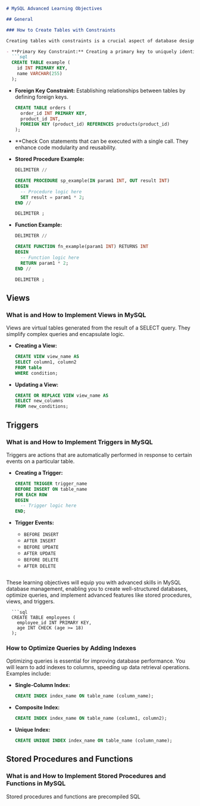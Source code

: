 ```markdown
# MySQL Advanced Learning Objectives

## General

### How to Create Tables with Constraints

Creating tables with constraints is a crucial aspect of database design and management. In MySQL, you will learn to use the `CREATE TABLE` statement with various constraints such as:

- **Primary Key Constraint:** Creating a primary key to uniquely identify each record in the table.
  ```sql
  CREATE TABLE example (
    id INT PRIMARY KEY,
    name VARCHAR(255)
  );
  ```

- **Foreign Key Constraint:** Establishing relationships between tables by defining foreign keys.
  ```sql
  CREATE TABLE orders (
    order_id INT PRIMARY KEY,
    product_id INT,
    FOREIGN KEY (product_id) REFERENCES products(product_id)
  );
  ```

- **Check Con statements that can be executed with a single call. They enhance code modularity and reusability.

- **Stored Procedure Example:**
  ```sql
  DELIMITER //

  CREATE PROCEDURE sp_example(IN param1 INT, OUT result INT)
  BEGIN
    -- Procedure logic here
    SET result = param1 * 2;
  END //

  DELIMITER ;
  ```

- **Function Example:**
  ```sql
  DELIMITER //

  CREATE FUNCTION fn_example(param1 INT) RETURNS INT
  BEGIN
    -- Function logic here
    RETURN param1 * 2;
  END //

  DELIMITER ;
  ```

## Views

### What is and How to Implement Views in MySQL

Views are virtual tables generated from the result of a SELECT query. They simplify complex queries and encapsulate logic.

- **Creating a View:**
  ```sql
  CREATE VIEW view_name AS
  SELECT column1, column2
  FROM table
  WHERE condition;
  ```

- **Updating a View:**
  ```sql
  CREATE OR REPLACE VIEW view_name AS
  SELECT new_columns
  FROM new_conditions;
  ```

## Triggers

### What is and How to Implement Triggers in MySQL

Triggers are actions that are automatically performed in response to certain events on a particular table.

- **Creating a Trigger:**
  ```sql
  CREATE TRIGGER trigger_name
  BEFORE INSERT ON table_name
  FOR EACH ROW
  BEGIN
    -- Trigger logic here
  END;
  ```

- **Trigger Events:**
  - `BEFORE INSERT`
  - `AFTER INSERT`
  - `BEFORE UPDATE`
  - `AFTER UPDATE`
  - `BEFORE DELETE`
  - `AFTER DELETE`
  ```

These learning objectives will equip you with advanced skills in MySQL database management, enabling you to create well-structured databases, optimize queries, and implement advanced features like stored procedures, views, and triggers.
```straint:** Defining conditions that must be met for data to be inserted or updated.
  ```sql
  CREATE TABLE employees (
    employee_id INT PRIMARY KEY,
    age INT CHECK (age >= 18)
  );
  ```

### How to Optimize Queries by Adding Indexes

Optimizing queries is essential for improving database performance. You will learn to add indexes to columns, speeding up data retrieval operations. Examples include:

- **Single-Column Index:**
  ```sql
  CREATE INDEX index_name ON table_name (column_name);
  ```

- **Composite Index:**
  ```sql
  CREATE INDEX index_name ON table_name (column1, column2);
  ```

- **Unique Index:**
  ```sql
  CREATE UNIQUE INDEX index_name ON table_name (column_name);
  ```

## Stored Procedures and Functions

### What is and How to Implement Stored Procedures and Functions in MySQL

Stored procedures and functions are precompiled SQL
